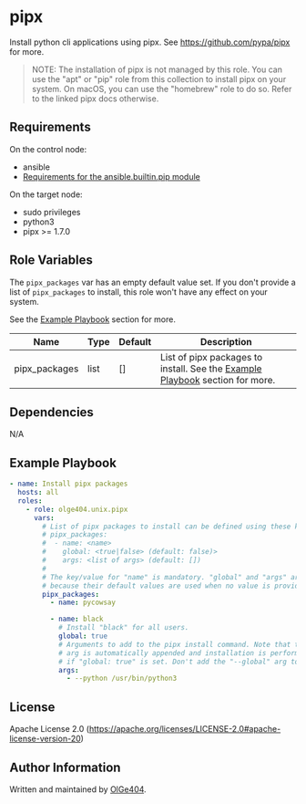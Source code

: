 pipx
=========

Install python cli applications using pipx.
See https://github.com/pypa/pipx for more.

> NOTE: The installation of pipx is not managed by this role.
> You can use the "apt" or "pip" role from this collection to install pipx on your system.
> On macOS, you can use the "homebrew" role to do so.
> Refer to the linked pipx docs otherwise.

Requirements
------------

On the control node:

* ansible
* [Requirements for the ansible.builtin.pip module](https://docs.ansible.com/ansible/latest/collections/ansible/builtin/pip_module.html)

On the target node:

* sudo privileges
* python3
* pipx >= 1.7.0

Role Variables
--------------

The `pipx_packages` var has an empty default value set. If you don't provide a list of `pipx_packages` to install, this role won't have any effect on your system.

See the [Example Playbook](#example-playbook) section for more.
 
| Name          | Type | Default | Description                                                                                       |
| ------------- | ---- | ------- | ------------------------------------------------------------------------------------------------- |
| pipx_packages | list | []      | List of pipx packages to install. See the [Example Playbook](#example-playbook) section for more. |

Dependencies
------------

N/A

Example Playbook
----------------

```yaml
- name: Install pipx packages
  hosts: all
  roles:
    - role: olge404.unix.pipx
      vars:
        # List of pipx packages to install can be defined using these key/value pairs:
        # pipx_packages:
        #  - name: <name>
        #    global: <true|false> (default: false)>
        #    args: <list of args> (default: [])
        #
        # The key/value for "name" is mandatory. "global" and "args" are optional
        # because their default values are used when no value is provided.
        pipx_packages:
          - name: pycowsay

          - name: black
            # Install "black" for all users.
            global: true
            # Arguments to add to the pipx install command. Note that the "--global"
            # arg is automatically appended and installation is performed using sudo
            # if "global: true" is set. Don't add the "--global" arg to the "args" list.
            args:
              - --python /usr/bin/python3
```

License
-------

Apache License 2.0 (https://apache.org/licenses/LICENSE-2.0#apache-license-version-20)

Author Information
------------------

Written and maintained by [OlGe404](https://github.com/OlGe404).
